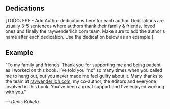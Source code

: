 ## Dedications

[TODO: FPE - Add Author dedications here for each author. Dedications are usually 3-5 sentences where authors thank their family & friends, loved ones and finally the raywenderlich.com team. Make sure to add the author's name after each dedication. Use the dedication below as an example.]

## Example

"To my family and friends. Thank you for supporting me and being patient as I worked on this book. I’ve told you “no” so many times when you called me to hang out, but you never made me feel guilty about it. Many thanks to the team at [raywenderlich.com](http://raywenderlich.com/), my co-author, the editors and everyone involved in this book. You’ve been a great support and I’ve enjoyed working with you."

— _Denis Buketa_